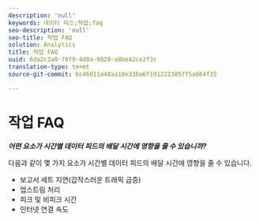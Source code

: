 ```yaml
---
description: 'null'
keywords: 데이터 피드;작업;faq
seo-description: 'null'
seo-title: 작업 FAQ
solution: Analytics
title: 작업 FAQ
uuid: 6da2c3a0-79f9-4d0a-9828-a8be42ce2f3c
translation-type: tm+mt
source-git-commit: bc46011a48aa18e33ba6f1912223857f5a664f35

---
```



# 작업 FAQ

***어떤 요소가 시간별 데이터 피드의 배달 시간에 영향을 줄 수 있습니까?***

다음과 같이 몇 가지 요소가 시간별 데이터 피드의 배달 시간에 영향을 줄 수 있습니다.

* 보고서 세트 지연(갑작스러운 트래픽 급증)
* 업스트림 처리
* 피크 및 비피크 시간
* 인터넷 연결 속도
